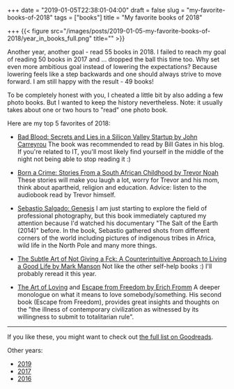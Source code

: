 +++
date = "2019-01-05T22:38:01-04:00"
draft = false
slug = "my-favorite-books-of-2018"
tags = ["books"]
title = "My favorite books of 2018"

+++
{{< figure src="/images/posts/2019-01-05-my-favorite-books-of-2018/year_in_books_full.png" title="" >}}

Another year, another goal - read 55 books in 2018. I failed to reach my goal
of reading 50 books in 2017 and ... dropped the ball this time too. Why set
even more ambitious goal instead of lowering the expectations? Because lowering
feels like a step backwards and one should always strive to move forward. I am
still happy with the result - 49 books!

<!--more-->

To be completely honest with you, I cheated a little bit by also adding a few
photo books. But I wanted to keep the history nevertheless. Note: it usually
takes about one or two hours to "read" one photo book.

Here are my top 5 favorites of 2018:

- [Bad Blood: Secrets and Lies in a Silicon Valley Startup by John Carreyrou](https://www.goodreads.com/book/show/37976541-bad-blood)
  The book was recommended to read by Bill Gates in his blog. If you're related
  to IT, you'll most likely find yourself in the middle of the night not being
  able to stop reading it :)

- [Born a Crime: Stories From a South African Childhood by Trevor Noah](https://www.goodreads.com/book/show/29780253-born-a-crime)
  These stories will make you laugh a lot, worry for Trevor and his mom, think
  about apartheid, religion and education. Advice: listen to the audiobook read
  by Trevor himself.

- [Sebastio Salgado: Genesis](https://www.goodreads.com/book/show/23460459-sebasti-o-salgado)
  I am just starting to explore the field of professional photography, but this
  book immediately captured my attention because I'd watched his documentary
  "The Salt of the Earth (2014)" before. In the book, Sebastio gathered shots
  from different corners of the world including pictures of indigenous tribes
  in Africa, wild life in the North Pole and many more things.

- [The Subtle Art of Not Giving a Fck: A Counterintuitive Approach to Living a Good Life by Mark Manson](https://www.goodreads.com/book/show/28257707-the-subtle-art-of-not-giving-a-f-ck)
  Not like the other self-help books :) I'll probably reread it this year.

- [The Art of Loving](https://www.goodreads.com/book/show/14142.The_Art_of_Loving) and [Escape from Freedom by Erich Fromm](https://www.goodreads.com/book/show/25491.Escape_from_Freedom)
  A deeper monologue on what it means to love somebody/something. His second
  book (Escape from Freedom), provides great insights and thoughts on the "the
  illness of contemporary civilization as witnessed by its willingness to
  submit to totalitarian rule".

---

If you like these, you might want to check out [the full list on Goodreads](https://www.goodreads.com/review/list/24729949?read_at=2018&sort=rating).

Other years:

- [2019](/2019/12/my-favorite-books-of-2019/)
- [2017](/2017/12/my-favorite-books-of-2017)
- [2016](/2017/01/best-books-of-2016/)
